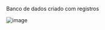 Banco de dados criado com registros

![image](https://github.com/Eduardo-Margutti/santander/assets/141675145/bd3f2000-7aa2-47c8-8331-35dc5774f019)

